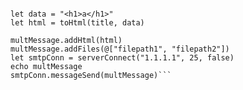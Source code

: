 ```let multMessage = initMessage("subject", "sender addr",  toMail.split(","), ccMail.split(","), @[("From", "MAIL")])

let data = "<h1>a</h1>"
let html = toHtml(title, data)

multMessage.addHtml(html)
multMessage.addFiles(@["filepath1", "filepath2"])
let smtpConn = serverConnect("1.1.1.1", 25, false)
echo multMessage
smtpConn.messageSend(multMessage)```
